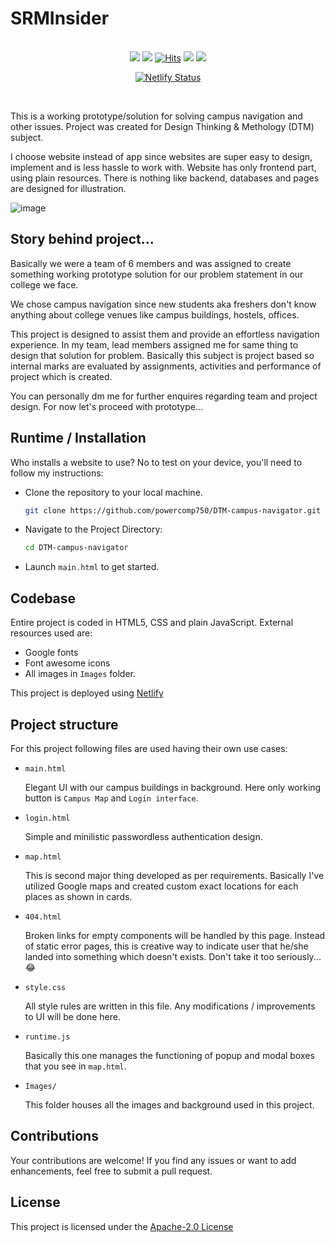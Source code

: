 # SRMInsider

<br>
<div align="center">
<img src="https://img.shields.io/badge/version-v1.1-green">
<img src="https://img.shields.io/badge/release-stable-gree">
<a href="https://hits.sh/github.com/powercomp750/SRMInsider/"><img alt="Hits" src="https://hits.sh/github.com/powercomp750/SRMInsider.svg?color=007ec6"/></a>
<img src="https://img.shields.io/badge/made_with-❤-red"> <a href="https://github.com/powercomp750/SRMInsider/blob/main/LICENSE"><img src="https://img.shields.io/badge/License-Apache_2.0-red.svg"/></a>      
  
[![Netlify Status](https://api.netlify.com/api/v1/badges/36236930-ced1-446a-a9ca-7706c7a6e848/deploy-status)](https://app.netlify.com/sites/srminsider/deploys)

</div>
<br>

This is a working prototype/solution for solving campus navigation and other issues. Project was created for Design Thinking &amp; Methology (DTM) subject.

I choose website instead of app since websites are super easy to design, implement and is less hassle to work with. Website has only frontend part, using plain resources. There is nothing like backend, databases and pages are designed for illustration.

![image](https://github.com/user-attachments/assets/b4fb7f72-92fd-454e-b8d3-5beef02e1e27)


## Story behind project...

Basically we were a team of 6 members and was assigned to create something working prototype solution for our problem statement in our college we face.

We chose campus navigation since new students aka freshers don't know anything about college venues like campus buildings, hostels, offices.

This project is designed to assist them and provide an effortless navigation experience. In my team, lead members assigned me for same thing to design that solution for problem. Basically this subject is project based so internal marks are evaluated by assignments, activities and performance of project which is created.

You can personally dm me for further enquires regarding team and project design. For now let's proceed with prototype...


## Runtime / Installation

Who installs a website to use? No to test on your device, you'll need to follow my instructions:

* Clone the repository to your local machine.
  
  ```bash
  git clone https://github.com/powercomp750/DTM-campus-navigator.git
  ```
  
* Navigate to the Project Directory:
  
  ```bash
  cd DTM-campus-navigator
  ```
  
* Launch ```main.html``` to get started.

## Codebase

Entire project is coded in HTML5, CSS and plain JavaScript. External resources used are:

* Google fonts 
* Font awesome icons
* All images in <code>Images</code> folder.

This project is deployed using [Netlify](https://www.netlify.com/)
  

## Project structure

For this project following files are used having their own use cases:

* <code>main.html</code>
  
  Elegant UI with our campus buildings in background. Here only working button is <code>Campus Map</code> and ``` Login interface ```.
  

* <code>login.html</code>
  
  Simple and minilistic passwordless authentication design.
  

* <code>map.html</code>
  
  This is second major thing developed as per requirements. Basically I've utilized Google maps and created custom exact locations for each places as shown in cards.
  
* <code>404.html</code>
  
  Broken links for empty components will be handled by this page. Instead of static error pages, this is creative way to indicate user that he/she landed into something which doesn't exists. Don't take it too seriously... 😂
  

* <code>style.css</code>
  
  All style rules are written in this file. Any modifications / improvements to UI will be done here. 

* <code>runtime.js</code>
  
  Basically this one manages the functioning of popup and modal boxes that you see in <code>map.html</code>.
  
- <code>Images/</code>
  
  This folder houses all the images and background used in this project. 

## Contributions

Your contributions are welcome! If you find any issues or want to add enhancements, feel free to submit a pull request.

## License

This project is licensed under the [Apache-2.0 License](https://github.com/powercomp750/DTM-campus-navigator/blob/main/LICENSE)


